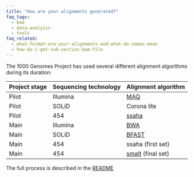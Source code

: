 ```yaml
---
title: "How are your alignments generated?"
faq_tags:
  - bam
  - data-analysis
  - tools
faq_related:
  - what-format-are-your-alignments-and-what-do-names-mean
  - how-do-i-get-sub-section-bam-file
---
```


The 1000 Genomes Project has used several different alignment algorithms during its duration:

|Project stage|Sequencing technology|Alignment algorithm|
|-------------|---------------------|-------------------|
|Pilot|Illumina|[MAQ](http://maq.sourceforge.net/)|
|Pilot|SOLiD|Corona lite|
|Pilot|454|[ssaha](http://www.sanger.ac.uk/resources/software/ssaha2/)|
|Main|Illumina|[BWA](http://bio-bwa.sourceforge.net/)|
|Main|SOLiD|[BFAST](http://sourceforge.net/apps/mediawiki/bfast/index.php?title=Main_Page)|
|Main|454|ssaha (first set)|
|Main|454|[smalt](http://www.sanger.ac.uk/resources/software/smalt/) (final set)|

The full process is described in the [README](ftp://ftp.1000genomes.ebi.ac.uk/vol1/ftp/historical_data/former_toplevel/README.alignment_data.md)
